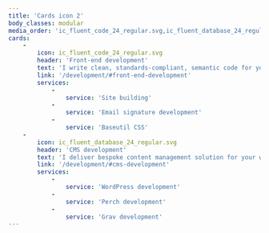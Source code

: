 ```yaml
---
title: 'Cards icon 2'
body_classes: modular
media_order: 'ic_fluent_code_24_regular.svg,ic_fluent_database_24_regular.svg'
cards:
    -
        icon: ic_fluent_code_24_regular.svg
        header: 'Front-end development'
        text: 'I write clean, standards-compliant, semantic code for your website, webplatform or webshop that search engines prefer, and is easy to maintain. I develop bespoke scripts to improve UX.'
        link: '/development/#front-end-development'
        services:
            -
                service: 'Site building'
            -
                service: 'Email signature development'
            -
                service: 'Baseutil CSS'
    -
        icon: ic_fluent_database_24_regular.svg
        header: 'CMS development'
        text: 'I deliver bespoke content management solution for your website, webplatform or webshop with Perch CMS, for easy editing. Perch doesn''t dictate design, nor site build, enabling me to deliver unique experiences.'
        link: '/development/#cms-development'
        services:
            -
                service: 'WordPress development'
            -
                service: 'Perch development'
            -
                service: 'Grav development'
---
```


